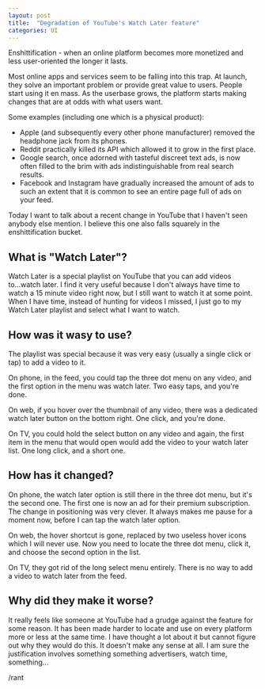 ```yaml
---
layout: post
title:  "Degradation of YouTube's Watch Later feature"
categories: UI
---
```

Enshittification - when an online platform becomes more monetized and less user-oriented the longer it lasts.

Most online apps and services seem to be falling into this trap. At launch, they solve an important problem or provide great value to users. People start using it en mass. As the userbase grows, the platform starts making changes that are at odds with what users want.

Some examples (including one which is a physical product):

- Apple (and subsequently every other phone manufacturer) removed the headphone jack from its phones.
- Reddit practically killed its API which allowed it to grow in the first place.
- Google search, once adorned with tasteful discreet text ads, is now often filled to the brim with ads indistinguishable from real search results.
- Facebook and Instagram have gradually increased the amount of ads to such an extent that it is common to see an entire page full of ads on your feed.

Today I want to talk about a recent change in YouTube that I haven't seen anybody else mention. I believe this one also falls squarely in the enshittification bucket.

## What is "Watch Later"?
Watch Later is a special playlist on YouTube that you can add videos to...watch later. I find it very useful because I don't always have time to watch a 15 minute video right now, but I still want to watch it at some point. When I have time, instead of hunting for videos I missed, I just go to my Watch Later playlist and select what I want to watch.

## How was it wasy to use?
The playlist was special because it was very easy (usually a single click or tap) to add a video to it.

On phone, in the feed, you could tap the three dot menu on any video, and the first option in the menu was watch later. Two easy taps, and you're done. 

On web, if you hover over the thumbnail of any video, there was a dedicated watch later button on the bottom right. One click, and you're done.

On TV, you could hold the select button on any video and again, the first item in the menu that would open would add the video to your watch later list. One long click, and a short one.

## How has it changed?
On phone, the watch later option is still there in the three dot menu, but it's the second one. The first one is now an ad for their premium subscription. The change in positioning was very clever. It always makes me pause for a moment now, before I can tap the watch later option.

On web, the hover shortcut is gone, replaced by two useless hover icons which I will never use. Now you need to locate the three dot menu, click it, and choose the second option in the list.

On TV, they got rid of the long select menu entirely. There is no way to add a video to watch later from the feed.

## Why did they make it worse?
It really feels like someone at YouTube had a grudge against the feature for some reason. It has been made harder to locate and use on every platform more or less at the same time. I have thought a lot about it but cannot figure out why they would do this. It doesn't make any sense at all. I am sure the justification involves something something advertisers, watch time, something...

/rant